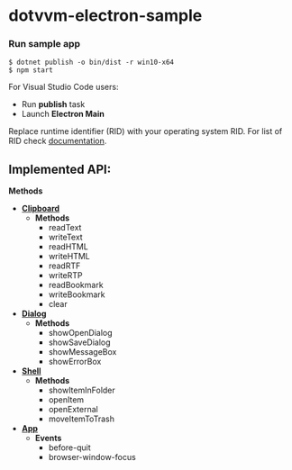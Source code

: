 # dotvvm-electron-sample

### Run sample app
```
$ dotnet publish -o bin/dist -r win10-x64 
$ npm start
```
For Visual Studio Code users:
+ Run **publish** task
+ Launch **Electron Main**

Replace runtime identifier (RID) with your operating system RID. For list of RID check [documentation](https://docs.microsoft.com/en-us/dotnet/core/rid-catalog).

## Implemented API:
**Methods**
* **[Clipboard](https://electron.atom.io/docs/api/clipboard/)**
  * **Methods**
    * readText
    * writeText
    * readHTML
    * writeHTML
    * readRTF
    * writeRTP
    * readBookmark
    * writeBookmark
    * clear
* **[Dialog](https://electron.atom.io/docs/api/dialog/)**
  * **Methods**
    * showOpenDialog
    * showSaveDialog
    * showMessageBox
    * showErrorBox
* **[Shell](https://electron.atom.io/docs/api/shell/)**
  * **Methods**
    * showItemInFolder
    * openItem
    * openExternal
    * moveItemToTrash
* **[App](https://electron.atom.io/docs/api/app/)**
  * **Events**
    * before-quit
    * browser-window-focus

    
